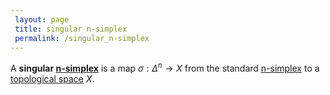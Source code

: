 ```yaml
---
 layout: page
 title: singular n-simplex
 permalink: /singular_n-simplex
---
```

A **singular [n-simplex](https://defsmath.github.io/DefsMath/n-simplex)** is a map $\sigma: \Delta^n \to X$ from the standard [n-simplex](https://defsmath.github.io/DefsMath/n-simplex) to a [topological space](https://defsmath.github.io/DefsMath/topological_space) $X$. 

